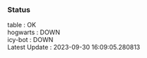### Status


table : OK  
hogwarts : DOWN  
icy-bot : DOWN  
Latest Update : 2023-09-30 16:09:05.280813
